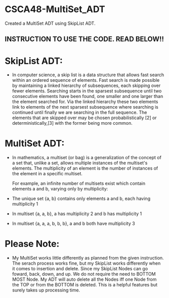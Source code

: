 # CSCA48-MultiSet_ADT
Created a MultiSet ADT using SkipList ADT.

## INSTRUCTION TO USE THE CODE. READ BELOW!!

# SkipList ADT:

* In computer science, a skip list is a data structure that allows fast search within an ordered sequence of elements. Fast search is made possible by maintaining a linked hierarchy of subsequences, each skipping over fewer elements. Searching starts in the sparsest subsequence until two consecutive elements have been found, one smaller and one larger than the element searched for. Via the linked hierarchy these two elements link to elements of the next sparsest subsequence where searching is continued until finally we are searching in the full sequence. The elements that are skipped over may be chosen probabilistically [2] or deterministically,[3] with the former being more common.


# MultiSet ADT:
* In mathematics, a multiset (or bag) is a generalization of the concept of a set that, unlike a set, allows multiple instances of the multiset's elements. The multiplicity of an element is the number of instances of the element in a specific multiset.

  For example, an infinite number of multisets exist which contain elements a and b, varying only by multiplicity:

* The unique set {a, b} contains only elements a and b, each having multiplicity 1
* In multiset {a, a, b}, a has multiplicity 2 and b has multiplicity 1
* In multiset {a, a, a, b, b, b}, a and b both have multiplicity 3


# Please Note:

* My MultiSet works little differently as planned from the given instruction. The serach process works fine, but my SkipList works differently when it comes to insertion and delete. Since my SkipList Nodes can go foward, back, down, and up. We do not require the need to BOTTOM MOST Node. My ADT will auto delete all the Nodes iff one Node from the TOP or from the BOTTOM is deleted. This is a helpful features but surely takes up processing time.
